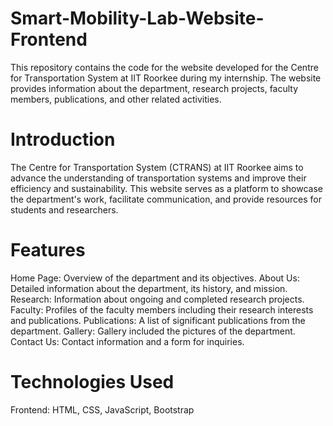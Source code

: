 # Smart-Mobility-Lab-Website-Frontend
This repository contains the code for the website developed for the Centre for Transportation System at IIT Roorkee during my internship. The website provides information about the department, research projects, faculty members, publications, and other related activities.
# Introduction
The Centre for Transportation System (CTRANS) at IIT Roorkee aims to advance the understanding of transportation systems and improve their efficiency and sustainability. This website serves as a platform to showcase the department's work, facilitate communication, and provide resources for students and researchers.

# Features
Home Page: Overview of the department and its objectives.
About Us: Detailed information about the department, its history, and mission.
Research: Information about ongoing and completed research projects.
Faculty: Profiles of the faculty members including their research interests and publications.
Publications: A list of significant publications from the department.
Gallery: Gallery included the pictures of the department.
Contact Us: Contact information and a form for inquiries.
# Technologies Used
Frontend: HTML, CSS, JavaScript, Bootstrap
